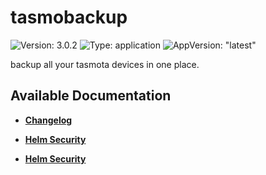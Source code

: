# tasmobackup

![Version: 3.0.2](https://img.shields.io/badge/Version-3.0.2-informational?style=flat-square) ![Type: application](https://img.shields.io/badge/Type-application-informational?style=flat-square) ![AppVersion: "latest"](https://img.shields.io/badge/AppVersion-"latest"-informational?style=flat-square)

backup all your tasmota devices in one place.

## Available Documentation

- [**Changelog**](CHANGELOG)

- [**Helm Security**](container-security)

- [**Helm Security**](helm-security)

